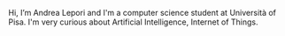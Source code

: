 Hi, I’m Andrea Lepori and I'm a computer science student at Università of Pisa.
I'm very curious about Artificial Intelligence, Internet of Things. 


